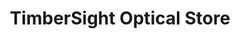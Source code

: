 ---
title: "TimberSight Optical Store"
url: /ciudad-de-mexico/timbersight-optical-store/
shop: Optiker
---